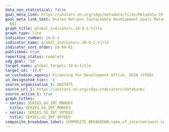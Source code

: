 ```yaml
---
data_non_statistical: false
goal_meta_link: https://unstats.un.org/sdgs/metadata/files/Metadata-10-06-01.pdf
goal_meta_link_text: United Nations Sustainable Development Goals Metadata (PDF 201
  KB)
graph_title: global_indicators.10-6-1-title
graph_type: line
indicator_number: 10.6.1
indicator_name: global_indicators.10-6-1-title
indicator_sort_order: 10-06-01
published: true
reporting_status: complete
sdg_goal: '10'
target_name: global_targets.10-6-title
target_id: '10.6'
un_custodian_agency: Financing for Development Office, DESA (FFDO)
un_designated_tier: '1'
source_organisation_1: UNSTATS
source_url_1: https://unstats.un.org/sdgs/indicators/database/
source_active_1: true
graph_titles:
- series: SERIES.SG_INT_MBRDEV
  title: SERIES.SG_INT_MBRDEV
- series: SERIES.SG_INT_VRTDEV
  title: SERIES.SG_INT_VRTDEV
composite_breakdown_label: COMPOSITE_BREAKDOWN.name_of_international_institution
---
```

